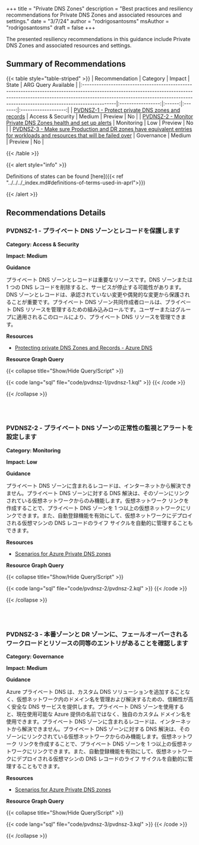 +++
title = "Private DNS Zones"
description = "Best practices and resiliency recommendations for Private DNS Zones and associated resources and settings."
date = "3/7/24"
author = "rodrigosantosms"
msAuthor = "rodrigosantosms"
draft = false
+++

The presented resiliency recommendations in this guidance include Private DNS Zones and associated resources and settings.

## Summary of Recommendations

{{< table style="table-striped" >}}
| Recommendation | Category | Impact | State | ARG Query Available |
|:--------------------------------------------------------------------------------------------------------------------------------------------------------------------------------------------------------------------------------------------------------|:-----------------:|:------:|:-------:|:-------------------:|
| [PVDNSZ-1 - Protect private DNS zones and records](#pvdnsz-1---protect-private-dns-zones-and-records) | Access & Security | Medium | Preview | No |
| [PVDNSZ-2 - Monitor Private DNS Zones health and set up alerts](#pvdnsz-2---monitor-private-dns-zones-health-and-set-up-alerts) | Monitoring | Low | Preview | No |
| [PVDNSZ-3 - Make sure Production and DR zones have equivalent entries for workloads and resources that will be failed over](#pvdnsz-3---make-sure-production-and-dr-zones-have-equivalent-entries-for-workloads-and-resources-that-will-be-failed-over) | Governance | Medium | Preview | No |

{{< /table >}}

{{< alert style="info" >}}

Definitions of states can be found [here]({{< ref "../../../_index.md#definitions-of-terms-used-in-aprl">}})

{{< /alert >}}

## Recommendations Details

### PVDNSZ-1 - プライベート DNS ゾーンとレコードを保護します

**Category: Access & Security**

**Impact: Medium**

**Guidance**

プライベート DNS ゾーンとレコードは重要なリソースです。DNS ゾーンまたは 1 つの DNS レコードを削除すると、サービスが停止する可能性があります。DNS ゾーンとレコードは、承認されていない変更や偶発的な変更から保護されることが重要です。プライベート DNS ゾーン共同作成者ロールは、プライベート DNS リソースを管理するための組み込みロールです。ユーザーまたはグループに適用されるこのロールにより、プライベート DNS リソースを管理できます。

**Resources**

- [Protecting private DNS Zones and Records - Azure DNS](https://learn.microsoft.com/ja-jp/azure/dns/dns-protect-private-zones-recordsets)

**Resource Graph Query**

{{< collapse title="Show/Hide Query/Script" >}}

{{< code lang="sql" file="code/pvdnsz-1/pvdnsz-1.kql" >}} {{< /code >}}

{{< /collapse >}}

<br><br>

### PVDNSZ-2 - プライベート DNS ゾーンの正常性の監視とアラートを設定します

**Category: Monitoring**

**Impact: Low**

**Guidance**

プライベート DNS ゾーンに含まれるレコードは、インターネットから解決できません。プライベート DNS ゾーンに対する DNS 解決は、そのゾーンにリンクされている仮想ネットワークからのみ機能します。仮想ネットワーク リンクを作成することで、プライベート DNS ゾーンを 1 つ以上の仮想ネットワークにリンクできます。また、自動登録機能を有効にして、仮想ネットワークにデプロイされる仮想マシンの DNS レコードのライフ サイクルを自動的に管理することもできます。

**Resources**

- [Scenarios for Azure Private DNS zones](https://learn.microsoft.com/ja-jp/azure/dns/private-dns-scenarios)

**Resource Graph Query**

{{< collapse title="Show/Hide Query/Script" >}}

{{< code lang="sql" file="code/pvdnsz-2/pvdnsz-2.kql" >}} {{< /code >}}

{{< /collapse >}}

<br><br>

### PVDNSZ-3 - 本番ゾーンと DR ゾーンに、フェールオーバーされるワークロードとリソースの同等のエントリがあることを確認します

**Category: Governance**

**Impact: Medium**

**Guidance**

Azure プライベート DNS は、カスタム DNS ソリューションを追加することなく、仮想ネットワーク内のドメイン名を管理および解決するための、信頼性が高く安全な DNS サービスを提供します。プライベート DNS ゾーンを使用すると、現在使用可能な Azure 提供の名前ではなく、独自のカスタム ドメイン名を使用できます。プライベート DNS ゾーンに含まれるレコードは、インターネットから解決できません。プライベート DNS ゾーンに対する DNS 解決は、そのゾーンにリンクされている仮想ネットワークからのみ機能します。仮想ネットワーク リンクを作成することで、プライベート DNS ゾーンを 1 つ以上の仮想ネットワークにリンクできます。また、自動登録機能を有効にして、仮想ネットワークにデプロイされる仮想マシンの DNS レコードのライフ サイクルを自動的に管理することもできます。

**Resources**

- [Scenarios for Azure Private DNS zones](https://learn.microsoft.com/ja-jp/azure/dns/private-dns-scenarios)

**Resource Graph Query**

{{< collapse title="Show/Hide Query/Script" >}}

{{< code lang="sql" file="code/pvdnsz-3/pvdnsz-3.kql" >}} {{< /code >}}

{{< /collapse >}}

<br><br>
